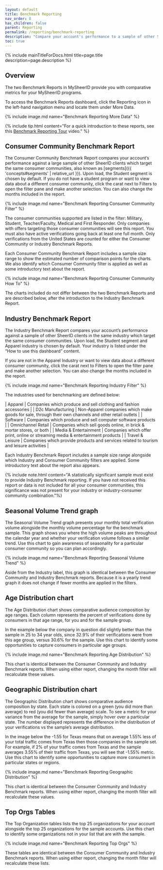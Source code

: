 ```yaml
---
layout: default
title: Benchmark Reporting
nav_order: 8
has_children: false
parent: Reporting
permalink: /reporting/benchmark-reporting
description: "Compare your account's performance to a sample of other SheerID clients."
toc: true
---
```


{% include mainTitleForDocs.html title=page.title description=page.description %}


## Overview
The two Benchmark Reports in MySheerID provide you with comparative metrics for your MySheerID programs.

To access the Benchmark Reports dashboard, click the Reporting icon in the left-hand navigation menu and locate them under More Data.

{% include image.md name="Benchmark Reporting More Data" %}

{% include tip.html content="For a quick introduction to these reports, see this [Benchmark Reporting Tour](https://youtu.be/hMVszyye-hc) video." %}

## Consumer Community Benchmark Report
The Consumer Community Benchmark Report compares your account’s performance against a large sample of other SheerID clients which target the same consumer communities, also known as [segments]({{ 'concepts#segments' | relative_url }}). Upon load, the Student segment is chosen by default. If you do not have a student program or want to view data about a different consumer community, click the carat next to Filters to open the filter pane and make another selection. You can also change the months included in the report.

{% include image.md name="Benchmark Reporting Consumer Community Filter" %}

The consumer communities supported are listed in the filter: Military, Student, Teacher/Faculty, Medical and First Responder. Only companies with offers targeting those consumer communities will see this report. You must also have active verifications going back at least one full month. Only verifications from the United States are counted for either the Consumer Community or Industry Benchmark Reports.

Each Consumer Community Benchmark Report includes a sample size range to show the estimated number of comparison points for the charts. We also identify which Consumer Community filter is applied as well as some introductory text about the report.

{% include image.md name="Benchmark Reporting Consumer Community How To" %}

The charts included do not differ between the two Benchmark Reports and are described below, after the introduction to the Industry Benchmark Report.

## Industry Benchmark Report
The Industry Benchmark Report compares your account’s performance against a sample of other SheerID clients in the same industry which target the same consumer communities. Upon load, the Student segment and Apparel industry is chosen by default. Your industry is listed under the “How to use this dashboard” content.

If you are not in the Apparel Industry or want to view data about a different consumer community, click the carat next to Filters to open the filter pane and make another selection. You can also change the months included in the report.

{% include image.md name="Benchmark Reporting Industry Filter" %}

The industries used for benchmarking are defined below:

| Apparel | Companies which produce and sell clothing and fashion accessories |
| D2c Manufacturing | Non-Apparel companies which make goods for sale, through their own channels and other retail outlets |
| Software | Companies which produce and sell computer software products |
| Omnichannel Retail | Companies which sell goods online, in brick & mortar stores, or both |
| Media & Entertainment | Companies which offer print, online or streaming media & entertainment products |
| Travel & Leisure | Companies which provide products and services related to tourism and leisure activities |

Each Industry Benchmark Report includes a sample size range alongside which Industry and Consumer Community filters are applied. Some introductory text about the report also appears.

{% include note.html content="A statistically significant sample must exist to provide Industry Benchmark reporting. If you have not received this report or data is not included for all your consumer communities, this significance was not present for your industry or industry-consumer community combination."%}

## Seasonal Volume Trend graph
The Seasonal Volume Trend graph presents your monthly total verification volume alongside the monthly volume percentage for the benchmark sample. This graph shows you where the high volume peaks are throughout the calendar year and whether your verification volume follows a similar trend. Use this chart to gain awareness of seasonality for a particular consumer community so you can plan accordingly.

{% include image.md name="Benchmark Reporting Seasonal Volume Trend" %}

Aside from the Industry label, this graph is identical between the Consumer Community and Industry Benchmark reports. Because it is a yearly trend graph it does not change if fewer months are applied in the filters.
## Age Distribution chart
The Age Distribution chart shows comparative audience composition by age ranges. Each column represents the percent of verifications done by consumers in that age range, for you and for the sample group.

In the example below the company in question did slightly better than the sample in 25 to 34 year olds, since 32.9% of their verifications were from this age group, versus 30.6% for the sample. Use this chart to identify some opportunities to capture consumers in particular age groups.

{% include image.md name="Benchmark Reporting Age Distribution" %}

This chart is identical between the Consumer Community and Industry Benchmark reports. When using either report, changing the month filter will recalculate these values.

## Geographic Distribution chart
The Geographic Distribution chart shows comparative audience composition by state. Each state is colored on a green (you did more than average) to red (you did fewer than average)  scale. To see a metric for your variance from the average for the sample, simply hover over a particular state. The number displayed represents the difference in the distribution of your verifications vs the sample’s average distribution.

In the image below the -1.55 for Texas means that on average 1.55% less of your total traffic comes from Texas then those companies in the sample set. For example, if 2% of your traffic comes from Texas and the sample averages 3.55% of their traffic from Texas, you will see that -1.55% metric. Use this chart to identify some opportunities to capture more consumers in particular states or regions.

{% include image.md name="Benchmark Reporting Geographic Distribution" %}

This chart is identical between the Consumer Community and Industry Benchmark reports. When using either report, changing the month filter will recalculate these values.

## Top Orgs Tables
The Top Organization tables lists the top 25 organizations for your account alongside the top 25 organizations for the sample accounts. Use this chart to identify some organizations not in your list that are with the sample.

{% include image.md name="Benchmark Reporting Top Orgs" %}


These tables are identical between the Consumer Community and Industry Benchmark reports. When using either report, changing the month filter will recalculate these lists.
